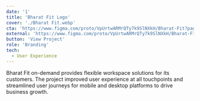 ```yaml
---
date: '1'
title: 'Bharat Fit Logo'
cover: './Bharat Fit.webp'
cta: 'https://www.figma.com/proto/VpUrtwARMrQTy7k9SlNXkH/Bharat-Fit?page-id=0%3A1&type=design&node-id=1-44&viewport=532%2C794%2C0.06&t=A72ydDMued4QjFgI-1&scaling=scale-down-width&mode=design'
external: 'https://www.figma.com/proto/VpUrtwARMrQTy7k9SlNXkH/Bharat-Fit?page-id=0%3A1&type=design&node-id=1-44&viewport=532%2C794%2C0.06&t=A72ydDMued4QjFgI-1&scaling=scale-down-width&mode=design'
button: 'View Project'
role: 'Branding'
tech:
  - User Experience
---
```


Bharat Fit on-demand provides flexible workspace solutions for its customers. The project improved user experience at all touchpoints and streamlined user journeys for mobile and desktop platforms to drive business growth.
